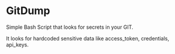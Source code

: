 # GitDump
Simple Bash Script that looks for secrets in your GIT.

It looks for hardcoded sensitive data like access_token, credentials, api_keys.
